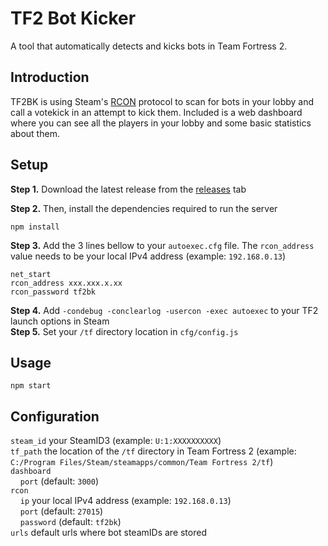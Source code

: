 # TF2 Bot Kicker

A tool that automatically detects and kicks bots in Team Fortress 2.

## Introduction

TF2BK is using Steam's [RCON](https://developer.valvesoftware.com/wiki/Source_RCON_Protocol) protocol to scan for bots in your lobby and call a votekick in an attempt to kick them. Included is a web dashboard where you can see all the players in your lobby and some basic statistics about them.

## Setup

**Step 1.** Download the latest release from the [releases](https://github.com/brunolepis/mcsc/releases/latest) tab

**Step 2.** Then, install the dependencies required to run the server

```
npm install
```

**Step 3.** Add the 3 lines bellow to your `autoexec.cfg` file. The `rcon_address` value needs to be your local IPv4 address (example: `192.168.0.13`)

```
net_start
rcon_address xxx.xxx.x.xx
rcon_password tf2bk
```

**Step 4.** Add `-condebug -conclearlog -usercon -exec autoexec` to your TF2 launch options in Steam\
**Step 5.** Set your `/tf` directory location in `cfg/config.js`

## Usage

```
npm start
```

## Configuration

`steam_id` your SteamID3 (example: `U:1:XXXXXXXXXX`)\
`tf_path` the location of the `/tf` directory in Team Fortress 2 (example: `C:/Program Files/Steam/steamapps/common/Team Fortress 2/tf`)\
`dashboard`\
&nbsp;&nbsp;&nbsp;&nbsp;`port` (default: `3000`)\
`rcon`\
&nbsp;&nbsp;&nbsp;&nbsp;`ip` your local IPv4 address (example: `192.168.0.13`)\
&nbsp;&nbsp;&nbsp;&nbsp;`port` (default: `27015`)\
&nbsp;&nbsp;&nbsp;&nbsp;`password` (default: `tf2bk`)\
`urls` default urls where bot steamIDs are stored

